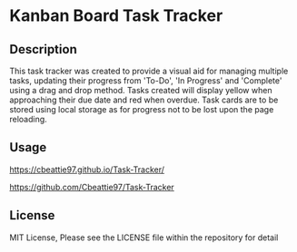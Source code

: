 # Kanban Board Task Tracker

## Description

This task tracker was created to provide a visual aid for managing multiple tasks, updating their progress from 'To-Do', 'In Progress' and 'Complete' using a drag and drop method. Tasks created will display yellow when approaching their due date and red when overdue. Task cards are to be stored using local storage as for progress not to be lost upon the page reloading. 

## Usage

https://cbeattie97.github.io/Task-Tracker/

https://github.com/Cbeattie97/Task-Tracker

## License

MIT License, Please see the LICENSE file within the repository for detail